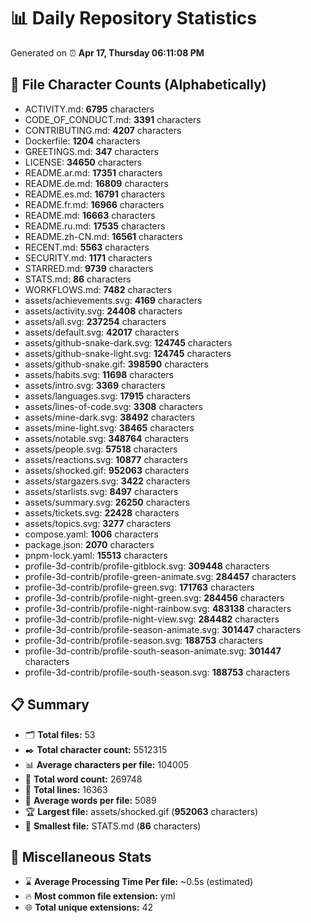 # 📊 Daily Repository Statistics
Generated on ⏰ **Apr 17, Thursday 06:11:08 PM**

## 📂 File Character Counts (Alphabetically)
- ACTIVITY.md: **6795** characters
- CODE_OF_CONDUCT.md: **3391** characters
- CONTRIBUTING.md: **4207** characters
- Dockerfile: **1204** characters
- GREETINGS.md: **347** characters
- LICENSE: **34650** characters
- README.ar.md: **17351** characters
- README.de.md: **16809** characters
- README.es.md: **16791** characters
- README.fr.md: **16966** characters
- README.md: **16663** characters
- README.ru.md: **17535** characters
- README.zh-CN.md: **16561** characters
- RECENT.md: **5563** characters
- SECURITY.md: **1171** characters
- STARRED.md: **9739** characters
- STATS.md: **86** characters
- WORKFLOWS.md: **7482** characters
- assets/achievements.svg: **4169** characters
- assets/activity.svg: **24408** characters
- assets/all.svg: **237254** characters
- assets/default.svg: **42017** characters
- assets/github-snake-dark.svg: **124745** characters
- assets/github-snake-light.svg: **124745** characters
- assets/github-snake.gif: **398590** characters
- assets/habits.svg: **11698** characters
- assets/intro.svg: **3369** characters
- assets/languages.svg: **17915** characters
- assets/lines-of-code.svg: **3308** characters
- assets/mine-dark.svg: **38492** characters
- assets/mine-light.svg: **38465** characters
- assets/notable.svg: **348764** characters
- assets/people.svg: **57518** characters
- assets/reactions.svg: **10877** characters
- assets/shocked.gif: **952063** characters
- assets/stargazers.svg: **3422** characters
- assets/starlists.svg: **8497** characters
- assets/summary.svg: **26250** characters
- assets/tickets.svg: **22428** characters
- assets/topics.svg: **3277** characters
- compose.yaml: **1006** characters
- package.json: **2070** characters
- pnpm-lock.yaml: **15513** characters
- profile-3d-contrib/profile-gitblock.svg: **309448** characters
- profile-3d-contrib/profile-green-animate.svg: **284457** characters
- profile-3d-contrib/profile-green.svg: **171763** characters
- profile-3d-contrib/profile-night-green.svg: **284456** characters
- profile-3d-contrib/profile-night-rainbow.svg: **483138** characters
- profile-3d-contrib/profile-night-view.svg: **284482** characters
- profile-3d-contrib/profile-season-animate.svg: **301447** characters
- profile-3d-contrib/profile-season.svg: **188753** characters
- profile-3d-contrib/profile-south-season-animate.svg: **301447** characters
- profile-3d-contrib/profile-south-season.svg: **188753** characters

## 📋 Summary
- 🗂️ **Total files:** 53
- ✒️ **Total character count:** 5512315
- 📊 **Average characters per file:** 104005
- 📝 **Total word count:** 269748
- 🧾 **Total lines:** 16363
- 📐 **Average words per file:** 5089
- 🏆 **Largest file:** assets/shocked.gif (**952063** characters)
- 🥉 **Smallest file:** STATS.md (**86** characters)

## 🌟 Miscellaneous Stats
- ⌛ **Average Processing Time Per file:** ~0.5s (estimated)
- 🔥 **Most common file extension:** yml
- 🌐 **Total unique extensions:** 42
